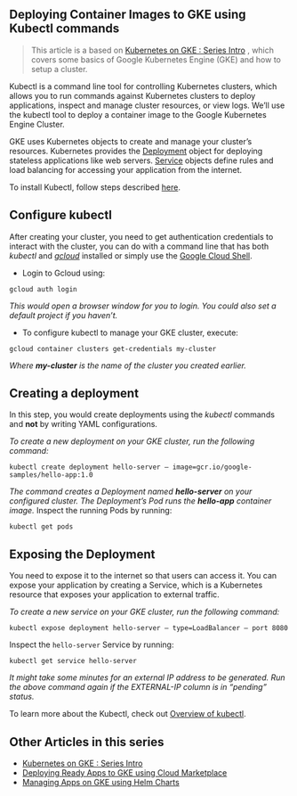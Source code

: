 ## Deploying Container Images to GKE using Kubectl commands

> This article is a based on [Kubernetes on GKE : Series Intro](https://fullstackgcp.com/kubernetes-on-gke-series-intro-5969ae700e99) , which covers some basics of Google Kubernetes Engine (GKE) and how to setup a cluster.

Kubectl is a command line tool for controlling Kubernetes clusters, which allows you to run commands against Kubernetes clusters to deploy applications, inspect and manage cluster resources, or view logs.
We’ll use the kubectl tool to deploy a container image to the Google Kubernetes Engine Cluster.

GKE uses Kubernetes objects to create and manage your cluster’s resources. Kubernetes provides the [Deployment](https://cloud.google.com/kubernetes-engine/docs/concepts/deployment) object for deploying stateless applications like web servers. [Service](https://cloud.google.com/kubernetes-engine/docs/concepts/service) objects define rules and load balancing for accessing your application from the internet.

To install Kubectl, follow steps described [here](https://kubernetes.io/docs/tasks/tools/install-kubectl/).

## Configure kubectl

After creating your cluster, you need to get authentication credentials to interact with the cluster, you can do with a command line that has both _kubectl_ and [_gcloud_](https://cloud.google.com/sdk) installed or simply use the [Google Cloud Shell](https://cloud.google.com/shell).

*   Login to Gcloud using:


```
gcloud auth login
```


_This would open a browser window for you to login. You could also set a default project if you haven’t._

*   To configure kubectl to manage your GKE cluster, execute:


```
gcloud container clusters get-credentials my-cluster
```


_Where_ **_my-cluster_** _is the name of the cluster you created earlier._

## Creating a deployment

In this step, you would create deployments using the _kubectl_ commands and **not** by writing YAML configurations.

_To create a new deployment on your GKE cluster, run the following command:_


```
kubectl create deployment hello-server — image=gcr.io/google-samples/hello-app:1.0
```


_The command creates a Deployment named_ **_hello-server_** _on your configured cluster. The Deployment’s Pod runs the_ **_hello-app_** _container image._ Inspect the running Pods by running:


```
kubectl get pods
```


## Exposing the Deployment

You need to expose it to the internet so that users can access it. You can expose your application by creating a Service, which is a Kubernetes resource that exposes your application to external traffic.

_To create a new service on your GKE cluster, run the following command:_


```
kubectl expose deployment hello-server — type=LoadBalancer — port 8080
```


Inspect the `hello-server` Service by running:


```
kubectl get service hello-server
```


_It might take some minutes for an external IP address to be generated. Run the above command again if the EXTERNAL-IP column is in “pending” status._

To learn more about the Kubectl, check out [Overview of kubectl](https://kubernetes.io/docs/reference/kubectl/overview/).

## Other Articles in this series
- [Kubernetes on GKE : Series Intro](https://blog.mercurie.ng/kubernetes-on-gke-series-intro/)
- [Deploying Ready Apps to GKE using Cloud Marketplace](https://blog.mercurie.ng/deploying-ready-apps-to-gke-using-cloud-marketplace/)
- [Managing Apps on GKE using Helm Charts](https://blog.mercurie.ng/deploying-container-images-to-gke-using-kubectl-commands/#)
